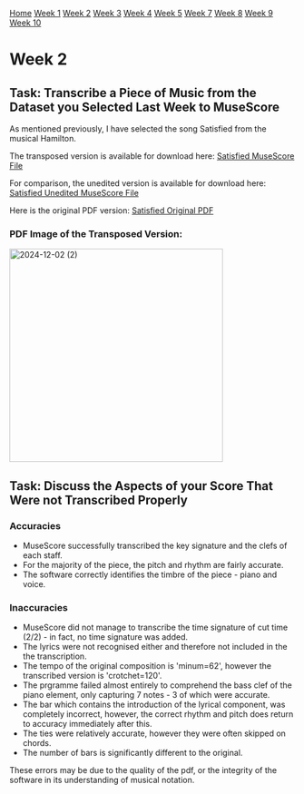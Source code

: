 [Home](README.md)
[Week 1](week1.md)
[Week 2](week2.md)
[Week 3](week3.md)
[Week 4](week4.md)
[Week 5](week5.md)
[Week 7](week7.md)
[Week 8](week8.md)
[Week 9](week9.md)
[Week 10](week10.md)

# Week 2

## Task: Transcribe a Piece of Music from the Dataset you Selected Last Week to MuseScore

As mentioned previously, I have selected the song Satisfied from the musical Hamilton.

The transposed version is available for download here: [Satisfied MuseScore File](SatisfiedMuseScore.mscz)

For comparison, the unedited version is available for download here: [Satisfied Unedited MuseScore File](SatisfiedUnedited.mscz)

Here is the original PDF version: [Satisfied Original PDF](SatisfiedPDF.pdf)

### PDF Image of the Transposed Version: 

<img width="376" alt="2024-12-02 (2)" src="https://github.com/user-attachments/assets/398bb123-f43a-420b-8a46-056db37505ab">

## Task: Discuss the Aspects of your Score That Were not Transcribed Properly

### Accuracies 

- MuseScore successfully transcribed the key signature and the clefs of each staff.
- For the majority of the piece, the pitch and rhythm are fairly accurate.
- The software correctly identifies the timbre of the piece - piano and voice.

### Inaccuracies

- MuseScore did not manage to transcribe the time signature of cut time (2/2) - in fact, no time signature was added.
- The lyrics were not recognised either and therefore not included in the the transcription.
- The tempo of the original composition is 'minum=62', however the transcribed version is 'crotchet=120'.
- The prgramme failed almost entirely to comprehend the bass clef of the piano element, only capturing 7 notes - 3 of which were accurate.
- The bar which contains the introduction of the lyrical component, was completely incorrect, however, the correct rhythm and pitch does return to accuracy immediately after this.
- The ties were relatively accurate, however they were often skipped on chords.
- The number of bars is significantly different to the original.

These errors may be due to the quality of the pdf, or the integrity of the software in its understanding of musical notation.
